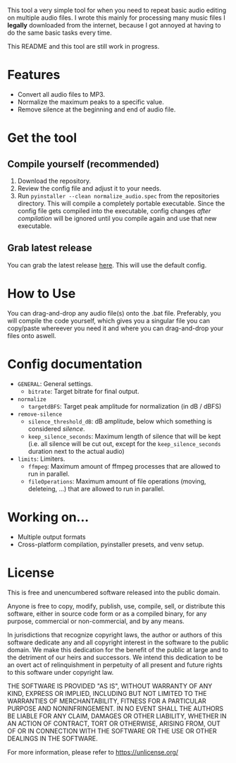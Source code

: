 This tool a very simple tool for when you need to repeat basic audio editing on multiple audio files.
I wrote this mainly for processing many music files I **legally** downloaded from the internet, because I got annoyed at having to do the same basic tasks every time.

This README and this tool are still work in progress.


# Features
* Convert all audio files to MP3.
* Normalize the maximum peaks to a specific value.
* Remove silence at the beginning and end of audio file.


# Get the tool
## Compile yourself (recommended)
1. Download the repository.
2. Review the config file and adjust it to your needs.
3. Run `pyinstaller --clean normalize_audio.spec` from the repositories directory.
This will compile a completely portable executable.
Since the config file gets compiled into the executable, config changes *after compilation* will be ignored until you compile again and use that new executable.

## Grab latest release
You can grab the latest release [here](https://github.com/TheTimebreaker/Simple-Audio-normalizer-and-converter/releases/latest). This will use the default config.

# How to Use
You can drag-and-drop any audio file(s) onto the .bat file.
Preferably, you will compile the code yourself, which gives you a singular file you can copy/paste whereever you need it and where you can drag-and-drop your files onto aswell.

# Config documentation
* `GENERAL`: General settings.
    * `bitrate`: Target bitrate for final output.
* `normalize`
    * `targetdBFS`: Target peak amplitude for normalization (in dB / dBFS)
* `remove-silence`
    * `silence_threshold_dB`: dB amplitude, below which something is considered *silence*.
    * `keep_silence_seconds`: Maximum length of silence that will be kept (i.e. all silence will be cut out, except for the `keep_silence_seconds` duration next to the actual audio)
* `limits`: Limiters.
    * `ffmpeg`: Maximum amount of ffmpeg processes that are allowed to run in parallel.
    * `fileOperations`: Maximum amount of file operations (moving, deleteing, ...) that are allowed to run in parallel.

# Working on...
* Multiple output formats
* Cross-platform compilation, pyinstaller presets, and venv setup.


# License
This is free and unencumbered software released into the public domain.

Anyone is free to copy, modify, publish, use, compile, sell, or
distribute this software, either in source code form or as a compiled
binary, for any purpose, commercial or non-commercial, and by any
means.

In jurisdictions that recognize copyright laws, the author or authors
of this software dedicate any and all copyright interest in the
software to the public domain. We make this dedication for the benefit
of the public at large and to the detriment of our heirs and
successors. We intend this dedication to be an overt act of
relinquishment in perpetuity of all present and future rights to this
software under copyright law.

THE SOFTWARE IS PROVIDED "AS IS", WITHOUT WARRANTY OF ANY KIND,
EXPRESS OR IMPLIED, INCLUDING BUT NOT LIMITED TO THE WARRANTIES OF
MERCHANTABILITY, FITNESS FOR A PARTICULAR PURPOSE AND NONINFRINGEMENT.
IN NO EVENT SHALL THE AUTHORS BE LIABLE FOR ANY CLAIM, DAMAGES OR
OTHER LIABILITY, WHETHER IN AN ACTION OF CONTRACT, TORT OR OTHERWISE,
ARISING FROM, OUT OF OR IN CONNECTION WITH THE SOFTWARE OR THE USE OR
OTHER DEALINGS IN THE SOFTWARE.

For more information, please refer to <https://unlicense.org/>
